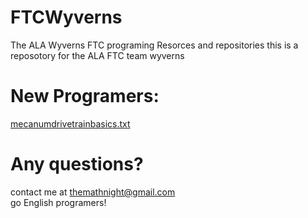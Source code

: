 # FTCWyverns
The ALA Wyverns FTC programing Resorces and repositories
this is a reposotory for the ALA FTC team wyverns
# New Programers:
[mecanumdrivetrainbasics.txt](https://github.com/user-attachments/files/16842227/mecanumdrivetrainbasics.txt)
# Any questions? 
contact me at themathnight@gmail.com
<br>
go English programers!









